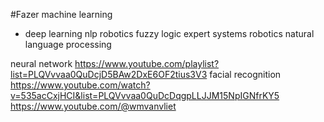 #Fazer
machine learning
- deep learning
nlp
robotics
fuzzy logic
expert systems
robotics
natural language processing

neural network https://www.youtube.com/playlist?list=PLQVvvaa0QuDcjD5BAw2DxE6OF2tius3V3
facial recognition https://www.youtube.com/watch?v=535acCxjHCI&list=PLQVvvaa0QuDcDqgpLLJJM15NpIGNfrKY5
https://www.youtube.com/@wmvanvliet

